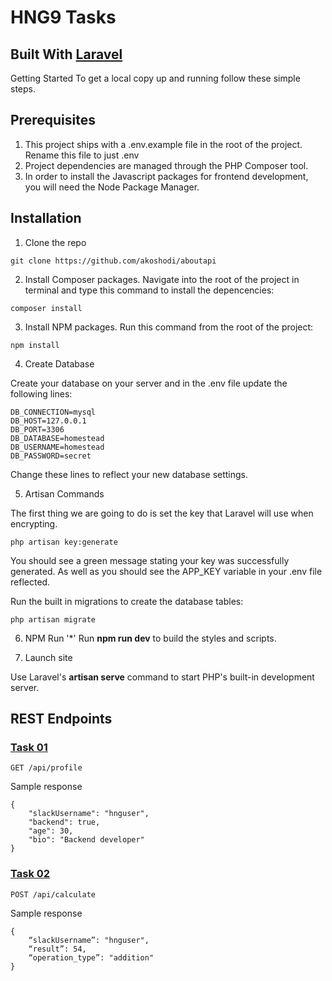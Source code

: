 # HNG9 Tasks


## Built With [Laravel](https://laravel.com/)

Getting Started
To get a local copy up and running follow these simple  steps.

## Prerequisites

1. This project ships with a .env.example file in the root of the project.
Rename this file to just .env
2. Project dependencies are managed through the PHP Composer tool.
3. In order to install the Javascript packages for frontend development, you will need the Node Package Manager.

## Installation

1. Clone the repo

```
git clone https://github.com/akoshodi/aboutapi 
```

2. Install Composer packages. Navigate into the root of the project in terminal and type this command  to install the depencencies:

```
composer install

```

3. Install NPM packages. Run this command from the root of the project:

```
npm install
```

4. Create Database

Create your database on your server and in the .env file update the following lines:

```
DB_CONNECTION=mysql
DB_HOST=127.0.0.1
DB_PORT=3306
DB_DATABASE=homestead
DB_USERNAME=homestead
DB_PASSWORD=secret
```

Change these lines to reflect your new database settings.

5. Artisan Commands

The first thing we are going to do is set the key that Laravel will use when encrypting.

```
php artisan key:generate
```

You should see a green message stating your key was successfully generated. As well as you should see the APP_KEY variable in your .env file reflected.

Run the built in migrations to create the database tables:

```
php artisan migrate
```

6. NPM Run '*'
Run **npm run dev** to build the styles and scripts.

7. Launch site

Use Laravel's **artisan serve** command to start PHP's built-in development server.

## REST Endpoints
### [Task 01](/hng9_tasks/task01.md)
```
GET /api/profile
```
Sample response
```
{ 
    "slackUsername": "hnguser", 
    "backend": true, 
    "age": 30, 
    "bio": "Backend developer" 
}
```
### [Task 02](/hng9_tasks/task02.md)
```
POST /api/calculate
```
Sample response
```
{
    “slackUsername”: "hnguser", 
    “result”: 54, 
    “operation_type”: "addition" 
}
```